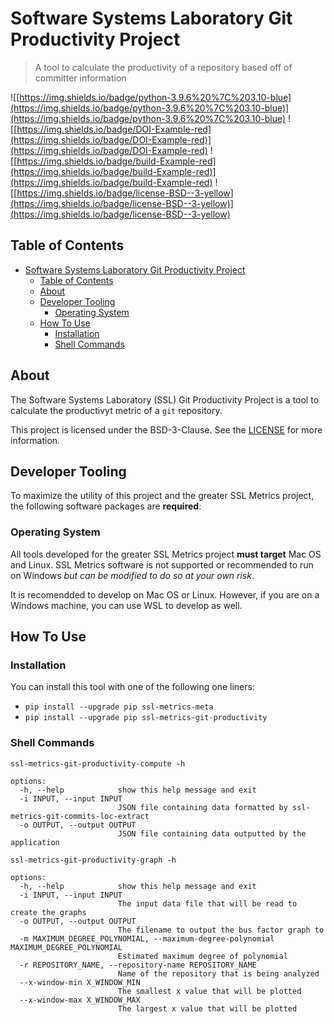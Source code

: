 # Software Systems Laboratory Git Productivity Project

> A tool to calculate the productivity of a repository based off of committer information

![[https://img.shields.io/badge/python-3.9.6%20%7C%203.10-blue](https://img.shields.io/badge/python-3.9.6%20%7C%203.10-blue)](https://img.shields.io/badge/python-3.9.6%20%7C%203.10-blue)
![[https://img.shields.io/badge/DOI-Example-red](https://img.shields.io/badge/DOI-Example-red)](https://img.shields.io/badge/DOI-Example-red)
![[https://img.shields.io/badge/build-Example-red](https://img.shields.io/badge/build-Example-red)](https://img.shields.io/badge/build-Example-red)
![[https://img.shields.io/badge/license-BSD--3-yellow](https://img.shields.io/badge/license-BSD--3-yellow)](https://img.shields.io/badge/license-BSD--3-yellow)

## Table of Contents

- [Software Systems Laboratory Git Productivity Project](#software-systems-laboratory-git-productivity-project)
  - [Table of Contents](#table-of-contents)
  - [About](#about)
  - [Developer Tooling](#developer-tooling)
    - [Operating System](#operating-system)
  - [How To Use](#how-to-use)
    - [Installation](#installation)
    - [Shell Commands](#shell-commands)

## About

The Software Systems Laboratory (SSL) Git Productivity Project is a tool to calculate the productivyt metric of a `git` repository.

This project is licensed under the BSD-3-Clause. See the [LICENSE](LICENSE) for more information.

## Developer Tooling

To maximize the utility of this project and the greater SSL Metrics project, the following software packages are **required**:

### Operating System

All tools developed for the greater SSL Metrics project **must target** Mac OS and Linux. SSL Metrics software is not supported or recommended to run on Windows *but can be modified to do so at your own risk*.

It is recomendded to develop on Mac OS or Linux. However, if you are on a Windows machine, you can use WSL to develop as well.

## How To Use

### Installation

You can install this tool with one of the following one liners:

- `pip install --upgrade pip ssl-metrics-meta`
- `pip install --upgrade pip ssl-metrics-git-productivity`

### Shell Commands

`ssl-metrics-git-productivity-compute -h`

```shell
options:
  -h, --help            show this help message and exit
  -i INPUT, --input INPUT
                        JSON file containing data formatted by ssl-metrics-git-commits-loc-extract
  -o OUTPUT, --output OUTPUT
                        JSON file containing data outputted by the application
```

`ssl-metrics-git-productivity-graph -h`

```shell
options:
  -h, --help            show this help message and exit
  -i INPUT, --input INPUT
                        The input data file that will be read to create the graphs
  -o OUTPUT, --output OUTPUT
                        The filename to output the bus factor graph to
  -m MAXIMUM_DEGREE_POLYNOMIAL, --maximum-degree-polynomial MAXIMUM_DEGREE_POLYNOMIAL
                        Estimated maximum degree of polynomial
  -r REPOSITORY_NAME, --repository-name REPOSITORY_NAME
                        Name of the repository that is being analyzed
  --x-window-min X_WINDOW_MIN
                        The smallest x value that will be plotted
  --x-window-max X_WINDOW_MAX
                        The largest x value that will be plotted
```
